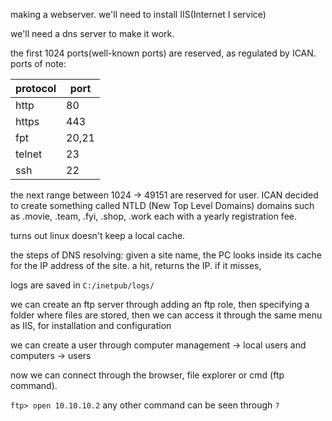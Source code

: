 making a webserver.
we'll need to install IIS(Internet I service)

we'll need a dns server to make it work.

the first 1024 ports(well-known ports) are reserved, as regulated by ICAN.
ports of note:

| protocol | port  |
| -------- | ----- |
| http     | 80    |
| https    | 443   |
| fpt      | 20,21 |
| telnet   | 23    |
| ssh      | 22      |

the next range between 1024 -> 49151 are reserved for user.
ICAN decided to create something called NTLD (New Top Level Domains) domains such as
.movie, .team, .fyi, .shop, .work
each with a yearly registration fee.

turns out linux doesn't keep a local cache.

the steps of DNS resolving:
given a site name, the PC looks inside its cache for the IP address of the site.
a hit, returns the IP.
if it misses, 

logs are saved in `C:/inetpub/logs/`

we can create an ftp server through adding an ftp role, then specifying a folder where files are stored, then we can access it through the same menu as IIS, for installation and configuration

we can create a user through computer management -> local users and computers -> users

now we can connect through the browser, file explorer or cmd (ftp command).

`ftp> open 10.10.10.2`
any other command can be seen through `?`
